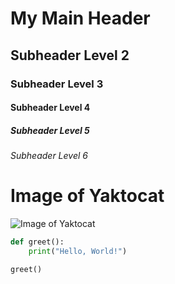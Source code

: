 # My Main Header
## Subheader Level 2
### Subheader Level 3
#### Subheader Level 4
##### Subheader Level 5
###### Subheader Level 6

# Image of Yaktocat

![Image of Yaktocat](https://octodex.github.com/images/yaktocat.png)

```python
def greet():
    print("Hello, World!")

greet()
